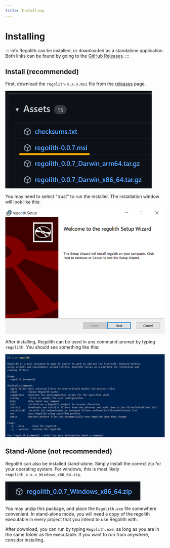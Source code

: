 ```yaml
---
title: Installing
---
```


# Installing

::: info
Regolith can be installed, or downloaded as a standalone application. Both links can be found by going to the [GitHub Releases](https://github.com/Bedrock-OSS/regolith/releases).
:::

## Install (recommended)

First, download the `regolith-x.x.x.msi` file from the [releases](https://github.com/Bedrock-OSS/regolith/releases/latest) page.

![](/installing/msi_download.png)

You may need to select "trust" to run the installer. The installation window will look like this:

![](/installing/regolith_msi.png)

After installing, Regolith can be used in any command-prompt by typing `regolith`. You should see something like this:

![](/installing/regolith_help.png)

## Stand-Alone (not recommended)

Regolith can also be installed stand-alone. Simply install the correct zip for your operating system. For windows, this is most likely `regolith_x.x.x_Windows_x86_64.zip`.

![](/installing/exe_download.png)

You may unzip this package, and place the `Regolith.exe` file somewhere convenient. In stand-alone mode, you will need a copy of the regolith executable in every project that you intend to use Regolith with.

After download, you can run by typing `Regolith.exe`, as long as you are in the same folder as the executable. If you want to run from anywhere, consider installing.
